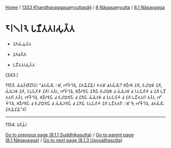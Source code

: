 
[Home](/) / [13S3 Khandhavaggasaṃyuttapāḷi](../../../13S3.md) / [8 Nāgasaṃyutta](../../8.md) / [8.1 Nāgavagga](../8.1.md)

# 𑁮𑁇𑁧𑁇𑁨 𑀧𑀡𑀻𑀢𑀢𑀭𑀲𑀼𑀢𑁆𑀢

* 𑀦𑀸𑀕𑀲𑀁𑀬𑀼𑀢𑁆𑀢

* 𑀦𑀸𑀕𑀯𑀕𑁆𑀕

* 𑀧𑀡𑀻𑀢𑀢𑀭𑀲𑀼𑀢𑁆𑀢

(343.)

1153\. 𑀲𑀸𑀯𑀢𑁆𑀣𑀺𑀦𑀺𑀤𑀸𑀦𑀁𑁇 “𑀘𑀢𑀲𑁆𑀲𑁄 𑀇𑀫𑀸, 𑀪𑀺𑀓𑁆𑀔𑀯𑁂, 𑀦𑀸𑀕𑀬𑁄𑀦𑀺𑀬𑁄𑁇 𑀓𑀢𑀫𑀸 𑀘𑀢𑀲𑁆𑀲𑁄? 𑀅𑀡𑁆𑀟𑀚𑀸 𑀦𑀸𑀕𑀸, 𑀚𑀮𑀸𑀩𑀼𑀚𑀸 𑀦𑀸𑀕𑀸, 𑀲𑀁𑀲𑁂𑀤𑀚𑀸 𑀦𑀸𑀕𑀸, 𑀑𑀧𑀧𑀸𑀢𑀺𑀓𑀸 𑀦𑀸𑀕𑀸𑁇 𑀢𑀢𑁆𑀭, 𑀪𑀺𑀓𑁆𑀔𑀯𑁂, 𑀅𑀡𑁆𑀟𑀚𑁂𑀳𑀺 𑀦𑀸𑀕𑁂𑀳𑀺 𑀚𑀮𑀸𑀩𑀼𑀚𑀸 𑀘 𑀲𑀁𑀲𑁂𑀤𑀚𑀸 𑀘 𑀑𑀧𑀧𑀸𑀢𑀺𑀓𑀸 𑀘 𑀦𑀸𑀕𑀸 𑀧𑀡𑀻𑀢𑀢𑀭𑀸𑁇 𑀢𑀢𑁆𑀭, 𑀪𑀺𑀓𑁆𑀔𑀯𑁂, 𑀅𑀡𑁆𑀟𑀚𑁂𑀳𑀺 𑀘 𑀚𑀮𑀸𑀩𑀼𑀚𑁂𑀳𑀺 𑀘 𑀦𑀸𑀕𑁂𑀳𑀺 𑀲𑀁𑀲𑁂𑀤𑀚𑀸 𑀘 𑀑𑀧𑀧𑀸𑀢𑀺𑀓𑀸 𑀘 𑀦𑀸𑀕𑀸 𑀧𑀡𑀻𑀢𑀢𑀭𑀸𑁇 𑀢𑀢𑁆𑀭, 𑀪𑀺𑀓𑁆𑀔𑀯𑁂, 𑀅𑀡𑁆𑀟𑀚𑁂𑀳𑀺 𑀘 𑀚𑀮𑀸𑀩𑀼𑀚𑁂𑀳𑀺 𑀘 𑀲𑀁𑀲𑁂𑀤𑀚𑁂𑀳𑀺 𑀘 𑀦𑀸𑀕𑁂𑀳𑀺 𑀑𑀧𑀧𑀸𑀢𑀺𑀓𑀸 𑀦𑀸𑀕𑀸 𑀧𑀡𑀻𑀢𑀢𑀭𑀸𑁇 𑀇𑀫𑀸 𑀔𑁄, 𑀪𑀺𑀓𑁆𑀔𑀯𑁂, 𑀘𑀢𑀲𑁆𑀲𑁄 𑀦𑀸𑀕𑀬𑁄𑀦𑀺𑀬𑁄”𑀢𑀺𑁇

---

1154\. 𑀤𑀼𑀢𑀺𑀬𑀁𑁇



[Go to previous page (8.1.1 Suddhikasutta)](8.1.1.md) / [Go to parent page (8.1 Nāgavagga)](../8.1.md) / [Go to next page (8.1.3 Uposathasutta)](8.1.3.md)


